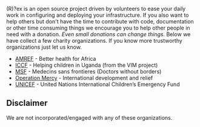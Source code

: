 (R)?ex is an open source project driven by volunteers to ease your daily work in configuring and deploying your infrastructure. If you also want to help others but don't have the time to contribute with code, documentation or other time consuming things we encourage you to help other people in need with a donation.
*Even small donations can change things.*
Below we have collect a few charity organizations. If you know more trustworthy organizations just let us know.

-   [AMREF](http://www.amref.org) - Better health for Africa
-   [ICCF](http://www.iccf.nl) - Helping children in Uganda (from the VIM project)
-   [MSF](http://www.msf.org) - Medecins sans frontieres (Doctors without borders)
-   [Operation Mercy](http://www.mercy.se) - International development and relief
-   [UNICEF](http://www.unicef.org) - United Nations International Children’s Emergency Fund

## Disclaimer

We are not incorporated/engaged with any of these organizations.
